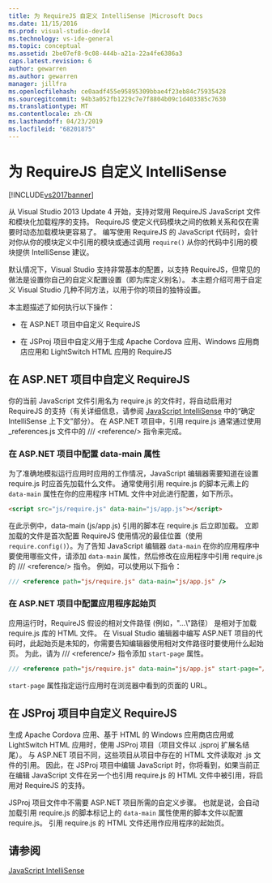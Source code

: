 ```yaml
---
title: 为 RequireJS 自定义 IntelliSense |Microsoft Docs
ms.date: 11/15/2016
ms.prod: visual-studio-dev14
ms.technology: vs-ide-general
ms.topic: conceptual
ms.assetid: 2be07ef8-9c08-444b-a21a-22a4fe6386a3
caps.latest.revision: 6
author: gewarren
ms.author: gewarren
manager: jillfra
ms.openlocfilehash: ce0aadf455e95895309bbae4f23eb84c75935428
ms.sourcegitcommit: 94b3a052fb1229c7e7f8804b09c1d403385c7630
ms.translationtype: MT
ms.contentlocale: zh-CN
ms.lasthandoff: 04/23/2019
ms.locfileid: "68201875"
---
```

# <a name="customizing-intellisense-for-requirejs"></a>为 RequireJS 自定义 IntelliSense
[!INCLUDE[vs2017banner](../includes/vs2017banner.md)]

从 Visual Studio 2013 Update 4 开始，支持对常用 RequireJS JavaScript 文件和模块化加载程序的支持。 RequireJS 使定义代码模块之间的依赖关系和仅在需要时动态加载模块更容易了。 编写使用 RequireJS 的 JavaScript 代码时，会针对你从你的模块定义中引用的模块或通过调用 `require()` 从你的代码中引用的模块提供 IntelliSense 建议。  
  
 默认情况下，Visual Studio 支持非常基本的配置，以支持 RequireJS，但常见的做法是设置你自己的自定义配置设置（即为库定义别名）。 本主题介绍可用于自定义 Visual Studio 几种不同方法，以用于你的项目的独特设置。  
  
 本主题描述了如何执行以下操作：  
  
- 在 ASP.NET 项目中自定义 RequireJS  
  
- 在 JSProj 项目中自定义用于生成 Apache Cordova 应用、Windows 应用商店应用和 LightSwitch HTML 应用的 RequireJS  
  
## <a name="customize-requirejs-in-aspnet-projects"></a>在 ASP.NET 项目中自定义 RequireJS  
 你的当前 JavaScript 文件引用名为 require.js 的文件时，将自动启用对 RequireJS 的支持（有关详细信息，请参阅 [JavaScript IntelliSense](../ide/javascript-intellisense.md) 中的“确定 IntelliSense 上下文”部分）。 在 ASP.NET 项目中，引用 require.js 通常通过使用 _references.js 文件中的 /// \<reference/> 指令来完成。  
  
### <a name="configure-the-data-main-attribute-in-an-aspnet-project"></a>在 ASP.NET 项目中配置 data-main 属性  
 为了准确地模拟运行应用时应用的工作情况，JavaScript 编辑器需要知道在设置 require.js 时应首先加载什么文件。 通常使用引用 require.js 的脚本元素上的 `data-main` 属性在你的应用程序 HTML 文件中对此进行配置，如下所示。  
  
```html  
<script src="js/require.js" data-main="js/app.js"></script>  
```  
  
 在此示例中，data-main (js/app.js) 引用的脚本在 require.js 后立即加载。 立即加载的文件是首次配置 RequireJS 使用情况的最佳位置（使用 `require.config()`）。为了告知 JavaScript 编辑器 `data-main` 在你的应用程序中要使用哪些文件，请添加 `data-main` 属性，然后修改在应用程序中引用 require.js 的 /// \<reference/> 指令。 例如，可以使用以下指令：  
  
```javascript  
/// <reference path="js/require.js" data-main="js/app.js" />  
```  
  
### <a name="configure-the-application-start-page-in-an-aspnet-project"></a>在 ASP.NET 项目中配置应用程序起始页  
 应用运行时，RequireJS 假设的相对文件路径 (例如，"...\\"路径） 是相对于加载 require.js 库的 HTML 文件。 在 Visual Studio 编辑器中编写 ASP.NET 项目的代码时，此起始页是未知的，你需要告知编辑器使用相对文件路径时要使用什么起始页。 为此，请为 /// \<reference/> 指令添加 `start-page` 属性。  
  
```javascript  
/// <reference path="js/require.js" data-main="js/app.js" start-page="/app/index.html" />  
```  
  
 `start-page` 属性指定运行应用时在浏览器中看到的页面的 URL。  
  
## <a name="customize-requirejs-in-jsproj-projects"></a>在 JSProj 项目中自定义 RequireJS  
 生成 Apache Cordova 应用、基于 HTML 的 Windows 应用商店应用或 LightSwitch HTML 应用时，使用 JSProj 项目（项目文件以 .jsproj 扩展名结尾）。 与 ASP.NET 项目不同，这些项目从项目中存在的 HTML 文件读取对 .js 文件的引用。 因此，在 JSProj 项目中编辑 JavaScript 时，你将看到，如果当前正在编辑 JavaScript 文件在另一个也引用 require.js 的 HTML 文件中被引用，将启用对 RequireJS 的支持。  
  
 JSProj 项目文件中不需要 ASP.NET 项目所需的自定义步骤。 也就是说，会自动加载引用 require.js 的脚本标记上的 `data-main` 属性使用的脚本文件以配置 require.js。 引用 require.js 的 HTML 文件还用作应用程序的起始页。  
  
## <a name="see-also"></a>请参阅  
 [JavaScript IntelliSense](../ide/javascript-intellisense.md)
